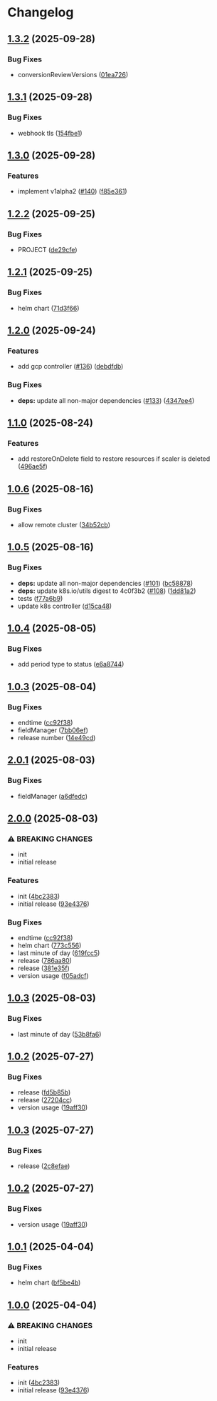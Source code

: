 # Changelog

## [1.3.2](https://github.com/kubecloudscaler/kubecloudscaler/compare/v1.3.1...v1.3.2) (2025-09-28)


### Bug Fixes

* conversionReviewVersions ([01ea726](https://github.com/kubecloudscaler/kubecloudscaler/commit/01ea72615ecf62a22b488e81905588725023fb09))

## [1.3.1](https://github.com/kubecloudscaler/kubecloudscaler/compare/v1.3.0...v1.3.1) (2025-09-28)


### Bug Fixes

* webhook tls ([154fbe1](https://github.com/kubecloudscaler/kubecloudscaler/commit/154fbe1e0d6f65a446f80294c8a4cc76aca26ce5))

## [1.3.0](https://github.com/kubecloudscaler/kubecloudscaler/compare/v1.2.2...v1.3.0) (2025-09-28)


### Features

* implement v1alpha2 ([#140](https://github.com/kubecloudscaler/kubecloudscaler/issues/140)) ([f85e361](https://github.com/kubecloudscaler/kubecloudscaler/commit/f85e3612b4cb0bf03101932eb9b81f11cb8a397d))

## [1.2.2](https://github.com/kubecloudscaler/kubecloudscaler/compare/v1.2.1...v1.2.2) (2025-09-25)


### Bug Fixes

* PROJECT ([de29cfe](https://github.com/kubecloudscaler/kubecloudscaler/commit/de29cfe6c8cfda6ecc26a5bef66f75732959694c))

## [1.2.1](https://github.com/kubecloudscaler/kubecloudscaler/compare/v1.2.0...v1.2.1) (2025-09-25)


### Bug Fixes

* helm chart ([71d3f66](https://github.com/kubecloudscaler/kubecloudscaler/commit/71d3f66d2ad2cff86feaa17813fe5eb19c408319))

## [1.2.0](https://github.com/kubecloudscaler/kubecloudscaler/compare/v1.1.0...v1.2.0) (2025-09-24)


### Features

* add gcp controller ([#136](https://github.com/kubecloudscaler/kubecloudscaler/issues/136)) ([debdfdb](https://github.com/kubecloudscaler/kubecloudscaler/commit/debdfdbe30bcf4d910d1ac65bd543892735fb9c2))


### Bug Fixes

* **deps:** update all non-major dependencies ([#133](https://github.com/kubecloudscaler/kubecloudscaler/issues/133)) ([4347ee4](https://github.com/kubecloudscaler/kubecloudscaler/commit/4347ee492c0c7ab25736214ac452975eb041677a))

## [1.1.0](https://github.com/kubecloudscaler/kubecloudscaler/compare/v1.0.6...v1.1.0) (2025-08-24)


### Features

* add restoreOnDelete field to restore resources if scaler is deleted ([496ae5f](https://github.com/kubecloudscaler/kubecloudscaler/commit/496ae5f22e254299ef27445e4da1c3f889bb900f))

## [1.0.6](https://github.com/kubecloudscaler/kubecloudscaler/compare/v1.0.5...v1.0.6) (2025-08-16)


### Bug Fixes

* allow remote cluster ([34b52cb](https://github.com/kubecloudscaler/kubecloudscaler/commit/34b52cb6d11a7beb6ffc766884f3f6b0280b246a))

## [1.0.5](https://github.com/kubecloudscaler/kubecloudscaler/compare/v1.0.4...v1.0.5) (2025-08-16)


### Bug Fixes

* **deps:** update all non-major dependencies ([#101](https://github.com/kubecloudscaler/kubecloudscaler/issues/101)) ([bc58878](https://github.com/kubecloudscaler/kubecloudscaler/commit/bc58878bf2ef6b22a02ff5c5c5d444fe91816d53))
* **deps:** update k8s.io/utils digest to 4c0f3b2 ([#108](https://github.com/kubecloudscaler/kubecloudscaler/issues/108)) ([1dd81a2](https://github.com/kubecloudscaler/kubecloudscaler/commit/1dd81a22e49a19e1c9349eab1c442ed639226979))
* tests ([f77a6b9](https://github.com/kubecloudscaler/kubecloudscaler/commit/f77a6b9281e9f14dc671b5776031799eb7a3f580))
* update k8s controller ([d15ca48](https://github.com/kubecloudscaler/kubecloudscaler/commit/d15ca48543c9422b3f5112691ce9694e9d53be81))

## [1.0.4](https://github.com/kubecloudscaler/kubecloudscaler/compare/v1.0.3...v1.0.4) (2025-08-05)


### Bug Fixes

* add period type to status ([e6a8744](https://github.com/kubecloudscaler/kubecloudscaler/commit/e6a87442553681ff720406ff85d7a2076610f575))

## [1.0.3](https://github.com/kubecloudscaler/kubecloudscaler/compare/v1.0.2...v1.0.3) (2025-08-04)


### Bug Fixes

* endtime ([cc92f38](https://github.com/kubecloudscaler/kubecloudscaler/commit/cc92f38bb7ff6d624cf63a9349ece1dece130da5))
* fieldManager ([7bb06ef](https://github.com/kubecloudscaler/kubecloudscaler/commit/7bb06ef7307a0cfa7280cfdf3a6050b8f59ff2d6))
* release number ([14e49cd](https://github.com/kubecloudscaler/kubecloudscaler/commit/14e49cdad34b71d034bab4fdbdddfc980f59a709))

## [2.0.1](https://github.com/kubecloudscaler/kubecloudscaler/compare/v2.0.0...v2.0.1) (2025-08-03)


### Bug Fixes

* fieldManager ([a6dfedc](https://github.com/kubecloudscaler/kubecloudscaler/commit/a6dfedc484223a9f342679097fb20537588ac54e))

## [2.0.0](https://github.com/kubecloudscaler/kubecloudscaler/compare/v1.0.3...v2.0.0) (2025-08-03)


### ⚠ BREAKING CHANGES

* init
* initial release

### Features

* init ([4bc2383](https://github.com/kubecloudscaler/kubecloudscaler/commit/4bc2383d8e8b1b56a24b7df7dfd0f58282a9ee1b))
* initial release ([93e4376](https://github.com/kubecloudscaler/kubecloudscaler/commit/93e437653a19d13eead7322ab918767251374189))


### Bug Fixes

* endtime ([cc92f38](https://github.com/kubecloudscaler/kubecloudscaler/commit/cc92f38bb7ff6d624cf63a9349ece1dece130da5))
* helm chart ([773c556](https://github.com/kubecloudscaler/kubecloudscaler/commit/773c556a2a646e508e80964f53d4de7d1d5aac40))
* last minute of day ([619fcc5](https://github.com/kubecloudscaler/kubecloudscaler/commit/619fcc58391a291c1dd660bd99d0c671c8ee38cb))
* release ([786aa80](https://github.com/kubecloudscaler/kubecloudscaler/commit/786aa80675294e68264563bfc70c71d51740a408))
* release ([381e35f](https://github.com/kubecloudscaler/kubecloudscaler/commit/381e35f51462a3264358228ebfd81f95c360cc5d))
* version usage ([f05adcf](https://github.com/kubecloudscaler/kubecloudscaler/commit/f05adcf70d1f47bb78b63bd462c64cfcc4659f5a))

## [1.0.3](https://github.com/kubecloudscaler/kubecloudscaler/compare/v1.0.2...v1.0.3) (2025-08-03)


### Bug Fixes

* last minute of day ([53b8fa6](https://github.com/kubecloudscaler/kubecloudscaler/commit/53b8fa608a54b845a42b89e55bb7db033dd8abad))

## [1.0.2](https://github.com/kubecloudscaler/kubecloudscaler/compare/v1.0.1...v1.0.2) (2025-07-27)


### Bug Fixes

* release ([fd5b85b](https://github.com/kubecloudscaler/kubecloudscaler/commit/fd5b85bdca2a5b608e6f4561b09066f399b8128a))
* release ([27204cc](https://github.com/kubecloudscaler/kubecloudscaler/commit/27204cc1bccae8a841db39e00da99c6e17ab4422))
* version usage ([19aff30](https://github.com/kubecloudscaler/kubecloudscaler/commit/19aff30a7528055c2a2f6645eb3743d465470180))

## [1.0.3](https://github.com/kubecloudscaler/kubecloudscaler/compare/v1.0.2...v1.0.3) (2025-07-27)


### Bug Fixes

* release ([2c8efae](https://github.com/kubecloudscaler/kubecloudscaler/commit/2c8efae470de96530fb868fd746d698107e56495))

## [1.0.2](https://github.com/kubecloudscaler/kubecloudscaler/compare/v1.0.1...v1.0.2) (2025-07-27)


### Bug Fixes

* version usage ([19aff30](https://github.com/kubecloudscaler/kubecloudscaler/commit/19aff30a7528055c2a2f6645eb3743d465470180))

## [1.0.1](https://github.com/kubecloudscaler/kubecloudscaler/compare/v1.0.0...v1.0.1) (2025-04-04)


### Bug Fixes

* helm chart ([bf5be4b](https://github.com/kubecloudscaler/kubecloudscaler/commit/bf5be4bd2d471161dbc3c7fa6bba879e4dadb045))

## [1.0.0](https://github.com/kubecloudscaler/kubecloudscaler/compare/v0.0.1...v1.0.0) (2025-04-04)


### ⚠ BREAKING CHANGES

* init
* initial release

### Features

* init ([4bc2383](https://github.com/kubecloudscaler/kubecloudscaler/commit/4bc2383d8e8b1b56a24b7df7dfd0f58282a9ee1b))
* initial release ([93e4376](https://github.com/kubecloudscaler/kubecloudscaler/commit/93e437653a19d13eead7322ab918767251374189))
